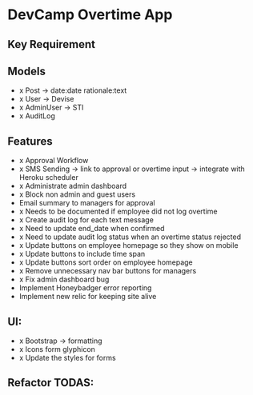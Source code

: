 # DevCamp Overtime App

## Key Requirement

## Models
 - x Post -> date:date rationale:text
 - x User -> Devise
 - x AdminUser -> STI
 - x AuditLog

## Features
 - x Approval Workflow
 - x SMS Sending -> link to approval or overtime input -> integrate with Heroku scheduler
 - x Administrate admin dashboard
 - x Block non admin and guest users
 - Email summary to managers for approval
 - x Needs to be documented if employee did not log overtime
 - x Create audit log for each text message
 - x Need to update end_date when confirmed
 - x Need to update audit log status when an overtime status rejected
 - x Update buttons on employee homepage so they show on mobile
 - x Update buttons to include time span
 - x Update buttons sort order on employee homepage
 - x Remove unnecessary nav bar buttons for managers
 - x Fix admin dashboard bug
 - Implement Honeybadger error reporting
 - Implement new relic for keeping site alive

## UI:
 - x Bootstrap -> formatting
 - x Icons form glyphicon
 - x Update the styles for forms

## Refactor TODAS:


